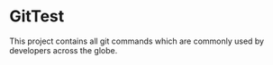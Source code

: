 # GitTest
This project contains all git commands which are commonly used by developers across the globe.
